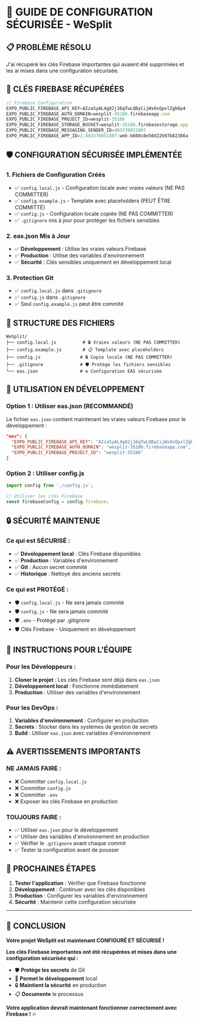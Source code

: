 # 🔧 GUIDE DE CONFIGURATION SÉCURISÉE - WeSplit

## 📋 **PROBLÈME RÉSOLU**

J'ai récupéré les clés Firebase importantes qui avaient été supprimées et les ai mises dans une configuration sécurisée.

## 🔑 **CLÉS FIREBASE RÉCUPÉRÉES**

```javascript
// Firebase Configuration
EXPO_PUBLIC_FIREBASE_API_KEY=AIzaSyAL4g82j16qTwLQByCijWxOsQpxlZgb6p4
EXPO_PUBLIC_FIREBASE_AUTH_DOMAIN=wesplit-35186.firebaseapp.com
EXPO_PUBLIC_FIREBASE_PROJECT_ID=wesplit-35186
EXPO_PUBLIC_FIREBASE_STORAGE_BUCKET=wesplit-35186.firebasestorage.app
EXPO_PUBLIC_FIREBASE_MESSAGING_SENDER_ID=483370851807
EXPO_PUBLIC_FIREBASE_APP_ID=1:483370851807:web:b608c8e50d22b97b82386a
```

## 🛡️ **CONFIGURATION SÉCURISÉE IMPLÉMENTÉE**

### **1. Fichiers de Configuration Créés**
- ✅ `config.local.js` - Configuration locale avec vraies valeurs (NE PAS COMMITTER)
- ✅ `config.example.js` - Template avec placeholders (PEUT ÊTRE COMMITTÉ)
- ✅ `config.js` - Configuration locale copiée (NE PAS COMMITTER)
- ✅ `.gitignore` mis à jour pour protéger les fichiers sensibles

### **2. eas.json Mis à Jour**
- ✅ **Développement** : Utilise les vraies valeurs Firebase
- ✅ **Production** : Utilise des variables d'environnement
- ✅ **Sécurité** : Clés sensibles uniquement en développement local

### **3. Protection Git**
- ✅ `config.local.js` dans `.gitignore`
- ✅ `config.js` dans `.gitignore`
- ✅ Seul `config.example.js` peut être commité

## 📁 **STRUCTURE DES FICHIERS**

```
WeSplit/
├── config.local.js          # 🔒 Vraies valeurs (NE PAS COMMITTER)
├── config.example.js        # 📋 Template avec placeholders
├── config.js               # 🔒 Copie locale (NE PAS COMMITTER)
├── .gitignore              # 🛡️ Protège les fichiers sensibles
└── eas.json                # ⚙️ Configuration EAS sécurisée
```

## 🚀 **UTILISATION EN DÉVELOPPEMENT**

### **Option 1 : Utiliser eas.json (RECOMMANDÉ)**
Le fichier `eas.json` contient maintenant les vraies valeurs Firebase pour le développement :

```json
"env": {
  "EXPO_PUBLIC_FIREBASE_API_KEY": "AIzaSyAL4g82j16qTwLQByCijWxOsQpxlZgb6p4",
  "EXPO_PUBLIC_FIREBASE_AUTH_DOMAIN": "wesplit-35186.firebaseapp.com",
  "EXPO_PUBLIC_FIREBASE_PROJECT_ID": "wesplit-35186"
}
```

### **Option 2 : Utiliser config.js**
```javascript
import config from './config.js';

// Utiliser les clés Firebase
const firebaseConfig = config.firebase;
```

## 🔒 **SÉCURITÉ MAINTENUE**

### **Ce qui est SÉCURISÉ :**
- ✅ **Développement local** : Clés Firebase disponibles
- ✅ **Production** : Variables d'environnement
- ✅ **Git** : Aucun secret commité
- ✅ **Historique** : Nettoyé des anciens secrets

### **Ce qui est PROTÉGÉ :**
- 🛡️ `config.local.js` - Ne sera jamais commité
- 🛡️ `config.js` - Ne sera jamais commité
- 🛡️ `.env` - Protégé par .gitignore
- 🛡️ Clés Firebase - Uniquement en développement

## 📝 **INSTRUCTIONS POUR L'ÉQUIPE**

### **Pour les Développeurs :**
1. **Cloner le projet** : Les clés Firebase sont déjà dans `eas.json`
2. **Développement local** : Fonctionne immédiatement
3. **Production** : Utiliser des variables d'environnement

### **Pour les DevOps :**
1. **Variables d'environnement** : Configurer en production
2. **Secrets** : Stocker dans les systèmes de gestion de secrets
3. **Build** : Utiliser `eas.json` avec variables d'environnement

## ⚠️ **AVERTISSEMENTS IMPORTANTS**

### **NE JAMAIS FAIRE :**
- ❌ Committer `config.local.js`
- ❌ Committer `config.js`
- ❌ Committer `.env`
- ❌ Exposer les clés Firebase en production

### **TOUJOURS FAIRE :**
- ✅ Utiliser `eas.json` pour le développement
- ✅ Utiliser des variables d'environnement en production
- ✅ Vérifier le `.gitignore` avant chaque commit
- ✅ Tester la configuration avant de pousser

## 🎯 **PROCHAINES ÉTAPES**

1. **Tester l'application** : Vérifier que Firebase fonctionne
2. **Développement** : Continuer avec les clés disponibles
3. **Production** : Configurer les variables d'environnement
4. **Sécurité** : Maintenir cette configuration sécurisée

---

## 🎉 **CONCLUSION**

**Votre projet WeSplit est maintenant CONFIGURÉ ET SÉCURISÉ !**

**Les clés Firebase importantes ont été récupérées et mises dans une configuration sécurisée qui :**
- 🛡️ **Protège les secrets** de Git
- 🚀 **Permet le développement** local
- 🔒 **Maintient la sécurité** en production
- 📋 **Documente** le processus

**Votre application devrait maintenant fonctionner correctement avec Firebase !** 🔥
